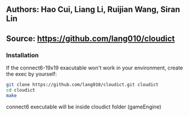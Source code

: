 ## Authors: Hao Cui, Liang Li, Ruijian Wang, Siran Lin

## Source: https://github.com/lang010/cloudict

### Installation

If the connect6-19x19 exacutable won't work in your environment, create the exec by yourself:

```bash
git clone https://github.com/lang010/cloudict.git cloudict
cd cloudict
make
```

connect6 executable will be inside cloudict folder (gameEngine)

